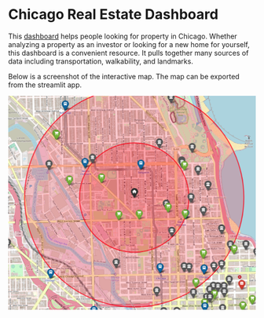 # Chicago Real Estate Dashboard

This [dashboard](https://chi-real-estate.streamlit.app/) helps people looking for property in Chicago. Whether analyzing a property as an investor or looking for a new home for yourself, this dashboard is a convenient resource. It pulls together many sources of data including transportation, walkability, and landmarks.

Below is a screenshot of the interactive map. The map can be exported from the streamlit app.

![Example map screenshot](screenshots/example_map.png "Example map screenshot")
